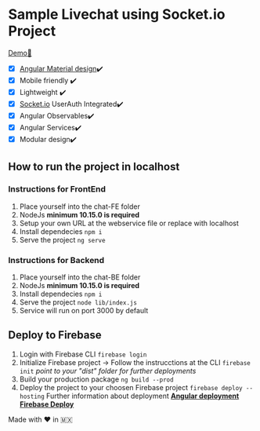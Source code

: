 # Sample Livechat using Socket.io Project

[Demo🏃](https://samplechatfront.firebaseapp.com/)

 - [x] [Angular Material design](https://material.angular.io/)✔️
 - [x] Mobile friendly ✔️
 - [x] Lightweight ✔️
 - [x] [Socket.io](https://socket.io) UserAuth Integrated✔️
 - [x] Angular Observables✔️
 - [x] Angular Services✔️
 - [x] Modular design✔️

## How to run the project in localhost

### Instructions for FrontEnd
 1. Place yourself into the chat-FE folder
 2. NodeJs **minimum 10.15.0 is required**
 3. Setup your own URL at the webservice file or replace with localhost
 4. Install dependecies `npm i`
 5. Serve the project `ng serve`

### Instructions for Backend
 1. Place yourself into the chat-BE folder
 2. NodeJs **minimum 10.15.0 is required**
 4. Install dependecies `npm i`
 5. Serve the project `node lib/index.js`
 6. Service will run on port 3000 by default

## Deploy to Firebase

 1. Login with Firebase CLI `firebase login`
 2. Initialize Firebase project -> Follow the instrucctions at the CLI `firebase init` *point to your "dist" folder for further deployments*
 3. Build your production package `ng build --prod`
 4. Deploy the project to your choosen Firebase project `firebase deploy --hosting`
Further information about deployment 
[**Angular deployment**](https://angular.io/start/deployment) 
[**Firebase Deploy**](https://firebase.google.com/docs/hosting/deploying)

Made with ❤️ in 🇲🇽